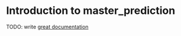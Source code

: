# Introduction to master_prediction

TODO: write [great documentation](http://jacobian.org/writing/what-to-write/)
